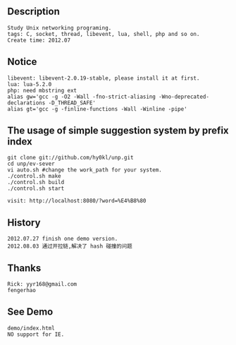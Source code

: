Description
-----------
    Study Unix networking programing.
    tags: C, socket, thread, libevent, lua, shell, php and so on.
    Create time: 2012.07

Notice
------
    libevent: libevent-2.0.19-stable, please install it at first.
    lua: lua-5.2.0
    php: need mbstring ext
    alias gw='gcc -g -O2 -Wall -fno-strict-aliasing -Wno-deprecated-declarations -D_THREAD_SAFE'
    alias gt='gcc -g -finline-functions -Wall -Winline -pipe'

The usage of simple suggestion system by prefix index
-----
    git clone git://github.com/hy0kl/unp.git
    cd unp/ev-sever
    vi auto.sh #change the work_path for your system.
    ./control.sh make
    ./control.sh build
    ./control.sh start

    visit: http://localhost:8080/?word=%E4%B8%80

History
------
    2012.07.27 finish one demo version.
    2012.08.03 通过开拉链,解决了 hash 碰撞的问题

Thanks
------
    Rick: yyr168@gmail.com
    fengerhao

See Demo
--------
    demo/index.html
    NO support for IE.
